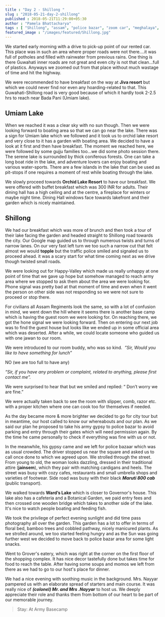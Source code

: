 ```yaml
---
title : "Day 2 - Shillong "
slug : "2018-05-21-day-2-shillong"
published : 2018-05-21T11:29:00+05:30
author : "Pamela Bhattacharya"
tags : [ "Shillong", "assam", "police bazar", "zoom car", "meghalaya", "road trip", "Umiam lake",]
featured_image : "/images/featured/Shillong.jpg"
---
```

We started early morning with a drive to pick-up point of our rented car. This place was in such an area where proper roads were not there….it was full of potholes and filled with rainwater from previous rains. One thing is there Guwahati inner roads are not great and even city is not that clean...full of plastics. Anyways we zoomed out from that place without much wastage of time and hit the highway.  

We were recommended to have breakfast on the way at **Jiva resort** but which we could never find nor even any hoarding-related to that. This Guwahati-Shillong road is very good because of which it hardly took 2-2.5 hrs to reach near Bada Pani (Umiam lake).  

## Umiam Lake

When we reached it was a clear sky with no sun though. Then we were looking forward to boating area so that we can go near the lake. There was a sign for Umiam lake which we followed and it took us to orchid lake resort and very close to it has a garden with boating area. We decided to have a look at it first and then have breakfast. The moment we reached here, we were followed by some gujju families too...we did some photo session there. The serene lake is surrounded by
thick coniferous forests. One can take a long boat ride in the lake, and adventure lovers can enjoy boating and various water-sports. There are a few islands in the lake that can be used as pit-stops if one requires a moment of rest while boating through the lake.  

We slowly proceed towards **Orchid Lake Resort** to have our breakfast. We were offered with buffet breakfast which was 300 INR for adults. Their dining hall has a high ceiling and at the centre, a fireplace for winters or maybe night time. Dining Hall windows face towards lakefront and their garden which is nicely maintained.  

## Shillong 

We had our breakfast which was more of brunch and then took a tour of their lake facing the garden and headed straight to Shillong road towards the city. Our Google map guided us to through numerous twists and turns of narrow lanes. On our very fast left turn we too such a narrow cut that felt almost we would **topple** but the traffic police smiled and signaled us to proceed ahead. it was a scary start for what time coming next as we drive though twisted small roads.  

We were looking out for Happy-Valley which made us really unhappy at one point of time that we gave up hope but somehow managed to reach army area where we stopped to ask them about the area we were looking for. Phone signal was pretty bad at that moment of time and even when it went the person on other side was not responding so we were not sure to proceed or stop there.  

For civilians all Assam Regiments look the same, so with a lot of confusion in mind, we went down the hill where it seems there is another base camp which is having the guest room we were looking for. On reaching there, we got the hone signal we were looking forward. Then on entering our next job was to find the guest house but looks like we ended up in some official area which was deserted. After a while, we could locate someone who guided us with one jawan to our room.  

We were introduced to our room buddy, who was so kind.   *”Sir, Would you like to have something for lunch”*  

NO (we are too full to have any)  

*“Sir, if you have any problem or complaint, related to anything, please first contact me”.*  

We were surprised to hear that but we smiled and replied: “ Don’t worry we are fine.”  

We were actually taken back to see the room with slipper, comb, razor etc. with a proper kitchen where one can cook too for themselves if needed.  

As the day became more & more brighter we decided to go for city tour but in meantime, our host called to know our whereabouts and our plan. As we said our plan he proposed to take his army gypsy to police bazar to avoid parking and entry through their gates which will need permission again. By the time he came personally to check if everything 
was fine with us or not.  

In the meanwhile, his gypsy came and we left for police bazaar which was as usual crowded. The driver stopped us near the square and asked us to call once done to which we agreed upon. We strolled through the street. From young to old, the woman looks dazzling, dressed in their traditional attire (**jainsem**), which they pair with matching cardigans and heels. The street was busy with cozy cafes, restaurants and small umbrella shops and varieties of footwear. Side road was busy with their black ***Maruti 800 cab*** (public transport). 

We walked towards **Ward’s Lake** which is closer to Governor's house. This lake also has a cafeteria and a Botanical Garden, we paid entry fees and then crossed one wooden bridge which takes to another side of the lake. It's nice to watch people boating and feeding fish.  

We took the privilege of perfect evening sunlight and did time pass photography all over the garden. This garden has a lot to offer in terms of floral bed, bamboo trees and cobbled pathway, nicely manicured plants. As we strolled around, we too started feeling hungry and as the Sun was going further west we decided to move back to police bazar area for some light snacks.  

Went to Grover's eatery, which was right at the corner on the first floor of the shopping complex. It has nice decor tastefully done but takes time for food to reach the table. After having some soups and momos we left from there as we had to go to our host's place for dinner.  

We had a nice evening with soothing music in the background. Mrs. Nayyar pampered us with an elaborate spread of starters and main course. It was really nice of ***(colonel) Mr. and Mrs .Nayyar*** to host us. We deeply appreciate their role and thanks them from bottom of our heart to be  part of our memorable journey.  
 

>Stay: At Army Basecamp
